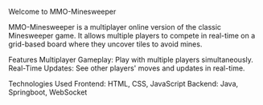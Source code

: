 Welcome to MMO-Minesweeper

MMO-Minesweeper is a multiplayer online version of the classic Minesweeper game. It allows multiple players to compete in real-time on a grid-based board where they uncover tiles to avoid mines.

Features
Multiplayer Gameplay: Play with multiple players simultaneously.
Real-Time Updates: See other players' moves and updates in real-time.

Technologies Used
Frontend: HTML, CSS, JavaScript
Backend: Java, Springboot, WebSocket